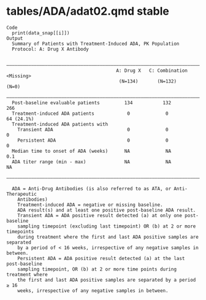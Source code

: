 # tables/ADA/adat02.qmd stable

    Code
      print(data_snap[[i]])
    Output
      Summary of Patients with Treatment-Induced ADA, PK Population
      Protocol: A: Drug X Antibody
      
      —————————————————————————————————————————————————————————————————————————————
                                            A: Drug X   C: Combination   <Missing> 
                                             (N=134)       (N=132)         (N=0)   
      —————————————————————————————————————————————————————————————————————————————
      Post-baseline evaluable patients         134           132            266    
      Treatment-induced ADA patients            0             0          64 (24.1%)
      Treatment-induced ADA patients with                                          
        Transient ADA                           0             0              0     
        Persistent ADA                          0             0              0     
      Median time to onset of ADA (weeks)      NA             NA            0.1    
      ADA titer range (min - max)              NA             NA             NA    
      —————————————————————————————————————————————————————————————————————————————
      
      ADA = Anti-Drug Antibodies (is also referred to as ATA, or Anti-Therapeutic
        Antibodies)
        Treatment-induced ADA = negative or missing baseline.
        ADA result(s) and at least one positive post-baseline ADA result.
        Transient ADA = ADA positive result detected (a) at only one post-baseline
        sampling timepoint (excluding last timepoint) OR (b) at 2 or more timepoints
        during treatment where the first and last ADA positive samples are separated
        by a period of < 16 weeks, irrespective of any negative samples in between.
        Persistent ADA = ADA positive result detected (a) at the last post-baseline
        sampling timepoint, OR (b) at 2 or more time points during treatment where
        the first and last ADA positive samples are separated by a period ≥ 16
        weeks, irrespective of any negative samples in between.

